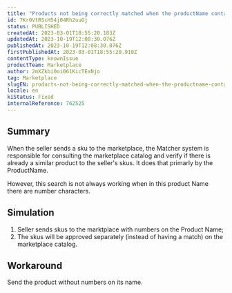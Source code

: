 ```yaml
---
title: "Products not being correctly matched when the productName contains numbers"
id: 7Kr0VtRScH54j04Rh2uuOj
status: PUBLISHED
createdAt: 2023-03-01T18:55:20.183Z
updatedAt: 2023-10-19T12:08:30.076Z
publishedAt: 2023-10-19T12:08:30.076Z
firstPublishedAt: 2023-03-01T18:55:20.910Z
contentType: knownIssue
productTeam: Marketplace
author: 2mXZkbi0oi061KicTExNjo
tag: Marketplace
slugEN: products-not-being-correctly-matched-when-the-productname-contains-numbers
locale: en
kiStatus: Fixed
internalReference: 762525
---
```


## Summary


When the seller sends a sku to the marketplace, the Matcher system is responsible for consulting the marketplace catalog and verify if there is already a similar product to the seller's skus.
It does that primarly by the ProductName.

However, this search is not always working when in this product Name there are number characters.


##

## Simulation



1. Seller sends skus to the marktplace with numbers on the Product Name;
2. The skus will be approved separately (instead of having a match) on the marketplace catalog.


##

## Workaround


Send the product without numbers on its name.





